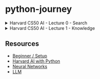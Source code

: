 # python-journey

<details>
<summary>Harvard CS50 AI - Lecture 0 - Search</summary>

### Depth First Search (StackFrontier)

A depth-first search algorithm exhausts each one direction before trying another direction. In these cases, the frontier is managed as a stack data structure. The catchphrase you need to remember here is **“last-in first-out.”** After nodes are being added to the frontier, the first node to remove and consider is the last one to be added. This results in a search algorithm that goes as deep as possible in the first direction that gets in its way while leaving all other directions for later.

_(An example from outside lecture: Take a situation where you are looking for your keys. In a depth-first search approach, if you choose to start with searching in your pants, you’d first go through every single pocket, emptying each pocket and going through the contents carefully. You will stop searching in your pants and start searching elsewhere only once you will have completely exhausted the search in every single pocket of your pants.)_

**Pros:**

- At best, this algorithm is the fastest. If it “lucks out” and always chooses the right path to the solution (by chance), then depth-first search takes the least possible time to get to a solution.

**Cons:**

- It is possible that the found solution is not optimal.
- At worst, this algorithm will explore every possible path before finding the solution, thus taking the longest possible time before reaching the solution.

</details>

<details>
<summary>Harvard CS50 AI - Lecture 1 - Knowledge</summary>

### You can add a header

</details>

## Resources

- [Beginner / Setup](https://www.youtube.com/watch?v=rfscVS0vtbw&t=11s)
- [Harvard AI with Python](https://pll.harvard.edu/course/cs50s-introduction-artificial-intelligence-python)
- [Neural Networks](https://www.youtube.com/playlist?list=PLAqhIrjkxbuWI23v9cThsA9GvCAUhRvKZ)
- [LLM](https://learn.activeloop.ai/)
